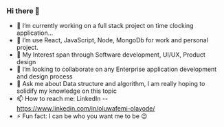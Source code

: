 ### Hi there 👋


- 🔭 I’m currently working on a full stack project on time clocking application...
- 🌱 I’m use React, JavaScript, Node, MongoDb for work and personal project.
-  :thought_balloon: My Interest span through Software development, UI/UX, Product design
- 👯 I’m looking to collaborate on any Enterprise application development and design process
- 💬 Ask me about Data structure and algorithm, I am really hoping to solidify my knowledge on this topic
- 📫 How to reach me: LinkedIn -- <a href="https://www.linkedin.com/in/oluwafemi-olayode/">https://www.linkedin.com/in/oluwafemi-olayode/</a>
- ⚡ Fun fact: I can be who you want me to be :wink:
